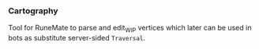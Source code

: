 ### Cartography

Tool for RuneMate to parse and edit<sub>WIP</sub> vertices which later can be used in bots as substitute server-sided `Traversal`.
